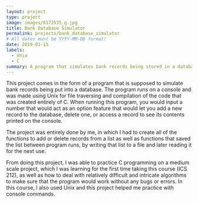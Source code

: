 ```yaml
---
layout: project
type: project
image: images/6172535_g.jpg
title: Bank Database Simulator
permalink: projects/bank_database_simulator
# All dates must be YYYY-MM-DD format!
date: 2019-01-15
labels:
  - Unix
  - C
summary: A program that simulates bank records being stored in a database I made in ICS 212
---
```


This project comes in the form of a program that is supposed to simulate bank records being put into a database. The program runs on a console and was made using Unix for file traversing and compilation of the code that was created entirely of C. When running this program, you would input a number that would act as an option feature that would let you add a new record to the database, delete one, or access a record to see its contents printed on the console.

The project was entirely done by me, in which I had to create all of the functions to add or delete records from a list as well as functions that saved the list between program runs, by writing that list to a file and later reading it for the next use.

From doing this project, I was able to practice C programming on a medium scale project, which I was learning for the first time taking this course (ICS 212), as well as how to deal with relatively difficult and intricate algorithms to make sure that the program would work without any bugs or errors. In this course, I also used Unix and this project helped me practice with console commands.
